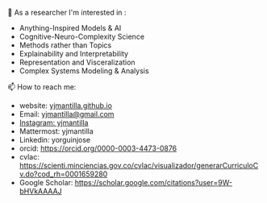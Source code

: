 
<!--
### Hi there 👋

**yjmantilla/yjmantilla** is a ✨ _special_ ✨ repository because its `README.md` (this file) appears on your GitHub profile.

Here are some ideas to get you started:

- 🔭 I’m currently working on ...
- 🌱 I’m currently learning ...
- 👯 I’m looking to collaborate on ...
- 🤔 I’m looking for help with ...
- 💬 Ask me about ...
- 📫 How to reach me: ...
- 😄 Pronouns: ...
- ⚡ Fun fact: ...
-->

🤔 As a researcher I'm interested in :

- Anything-Inspired Models & AI
- Cognitive-Neuro-Complexity Science
- Methods rather than Topics
- Explainability and Interpretability
- Representation and Visceralization
- Complex Systems Modeling & Analysis

📫 How to reach me:
- website: [yjmantilla.github.io](https://yjmantilla.github.io/)
- Email: yjmantilla@gmail.com
- [Instagram: yjmantilla](https://www.instagram.com/yjmantilla/)
- Mattermost: yjmantilla
- Linkedin: yorguinjose
- orcid: https://orcid.org/0000-0003-4473-0876
- cvlac: https://scienti.minciencias.gov.co/cvlac/visualizador/generarCurriculoCv.do?cod_rh=0001659280
- Google Scholar: https://scholar.google.com/citations?user=9W-bHVkAAAAJ
